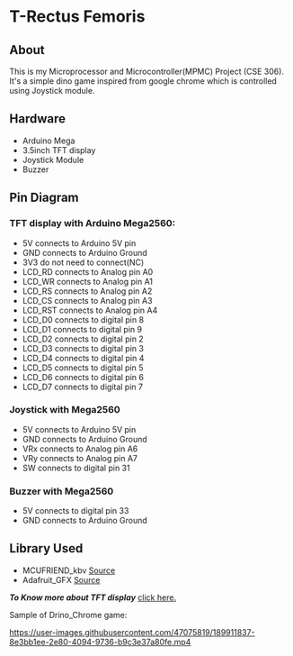 # T-Rectus Femoris

## About 
This is my Microprocessor and Microcontroller(MPMC) Project (CSE 306). It's a simple dino game inspired from google chrome which is controlled using Joystick module.

## Hardware
- Arduino Mega
- 3.5inch TFT display
- Joystick Module
- Buzzer

## Pin Diagram
### TFT display with Arduino Mega2560:
- 5V  connects to Arduino 5V pin
- GND connects to Arduino Ground
- 3V3 do not need to connect(NC)
- LCD_RD   connects to Analog pin A0
- LCD_WR   connects to Analog pin A1
- LCD_RS   connects to Analog pin A2
- LCD_CS   connects to Analog pin A3
- LCD_RST  connects to Analog pin A4
- LCD_D0   connects to digital pin 8
- LCD_D1   connects to digital pin 9
- LCD_D2   connects to digital pin 2
- LCD_D3   connects to digital pin 3
- LCD_D4   connects to digital pin 4
- LCD_D5   connects to digital pin 5
- LCD_D6   connects to digital pin 6
- LCD_D7   connects to digital pin 7

### Joystick with Mega2560
- 5V  connects to Arduino 5V pin
- GND connects to Arduino Ground
- VRx connects to Analog pin A6
- VRy connects to Analog pin A7
- SW  connects to digital pin 31

### Buzzer with Mega2560
- 5V connects to digital pin 33
- GND connects to Arduino Ground

## Library Used
- MCUFRIEND_kbv [Source](https://github.com/prenticedavid/MCUFRIEND_kbv)
- Adafruit_GFX  [Source](https://github.com/adafruit/Adafruit-GFX-Library)

**_To Know more about TFT display_** [click here.](https://create.arduino.cc/projecthub/electropeak/ultimate-beginner-s-guide-to-run-tft-lcd-displays-by-arduino-081006)

Sample of Drino_Chrome game:

https://user-images.githubusercontent.com/47075819/189911837-8e3bb1ee-2e80-4094-9736-b9c3e37a80fe.mp4


